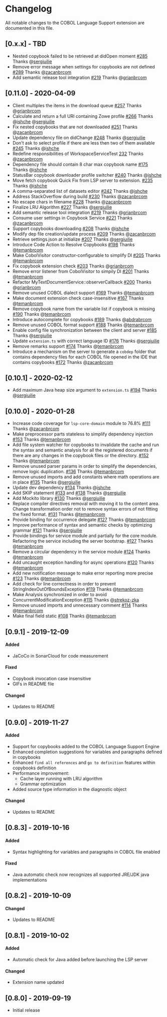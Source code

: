 # Changelog

All notable changes to the COBOL Language Support extension are documented in this file.

## [0.x.x] - TBD
- Nested copybook failed to be retrieved at didOpen moment [#285](https://github.com/eclipse/che-che4z-lsp-for-cobol/issues/285) Thanks @[sergiuilie](https://github.com/sergiuilie)
- Remove error message when settings for copybooks are not defined [#289](https://github.com/eclipse/che-che4z-lsp-for-cobol/pull/289) Thanks @[zacanbrcom](https://github.com/zacanbrcom)
- Add semantic release tool integration [#219](https://github.com/eclipse/che-che4z-lsp-for-cobol/pull/219) Thanks @[grianbrcom](https://github.com/grianbrcom)

## [0.11.0] - 2020-04-09
- Client multiples the items in the download queue [#257](https://github.com/eclipse/che-che4z-lsp-for-cobol/issues/257) Thanks @[grianbrcom](https://github.com/grianbrcom)
- Calculate and return a full URI containing Zowe profile [#266](https://github.com/eclipse/che-che4z-lsp-for-cobol/issues/266) Thanks @[ishche](https://github.com/ishche) @[sergiuilie](https://github.com/sergiuilie)
- Fix nested copybooks that are not downloaded [#251](https://github.com/eclipse/che-che4z-lsp-for-cobol/issues/251) Thanks @[zacanbrcom](https://github.com/zacanbrcom)
- Update dependency file on didChange [#248](https://github.com/eclipse/che-che4z-lsp-for-cobol/issues/248) Thanks @[sergiuilie](https://github.com/sergiuilie)
- Don't ask to select profile if there are less then two of them available [#245](https://github.com/eclipse/che-che4z-lsp-for-cobol/issues/245) Thanks @[ishche](https://github.com/ishche)
- Redefine responsibilities of WorkspaceServiceTest [232](https://github.com/eclipse/che-che4z-lsp-for-cobol/pull/232) Thanks @[zacanbrcom](https://github.com/zacanbrcom)
- Dependency file should contain 8 char max copybook name [#175](https://github.com/eclipse/che-che4z-lsp-for-cobol/issues/175) Thanks @[ishche](https://github.com/ishche)
- StatusBar copybook downloader profile switcher [#240](https://github.com/eclipse/che-che4z-lsp-for-cobol/issues/240) Thanks @[ishche](https://github.com/ishche)
- Move fetch copybook Quick Fix from LSP server to extension. [#235](https://github.com/eclipse/che-che4z-lsp-for-cobol/issues/235) Thanks @[ishche](https://github.com/ishche)
- A comma-separated list of datasets editor [#242](https://github.com/eclipse/che-che4z-lsp-for-cobol/pull/242) Thanks @[ishche](https://github.com/ishche)
- Address StackOverflow during build [#230](https://github.com/eclipse/che-che4z-lsp-for-cobol/pull/230) Thanks @[zacanbrcom](https://github.com/zacanbrcom)
- No escape chars in filename [#228](https://github.com/eclipse/che-che4z-lsp-for-cobol/pull/228) Thanks @[zacanbrcom](https://github.com/zacanbrcom)
- Finalize LRU Algorithm [#227](https://github.com/eclipse/che-che4z-lsp-for-cobol/pull/227) Thanks @[sergiuilie](https://github.com/sergiuilie)
- Add semantic release tool integration [#219](https://github.com/eclipse/che-che4z-lsp-for-cobol/pull/219) Thanks @[grianbrcom](https://github.com/grianbrcom)
- Consume user settings in Copybook Service [#221](https://github.com/eclipse/che-che4z-lsp-for-cobol/pull/221) Thanks @[zacanbrcom](https://github.com/zacanbrcom)
- Support copybooks downloading [#208](https://github.com/eclipse/che-che4z-lsp-for-cobol/issues/208) Thanks @[ishche](https://github.com/ishche)
- Modify dep file creation/update process [#209](https://github.com/eclipse/che-che4z-lsp-for-cobol/pull/209) Thanks @[zacanbrcom](https://github.com/zacanbrcom)
- Retrieve settings.json at initialize [#207](https://github.com/eclipse/che-che4z-lsp-for-cobol/pull/207) Thanks @[sergiuilie](https://github.com/sergiuilie)
- Introduce Code Action to Resolve Copybooks [#198](https://github.com/eclipse/che-che4z-lsp-for-cobol/pull/198) Thanks @[temanbrcom](https://github.com/temanbrcom)
- Make CobolVisitor constructor-configurable to simplify DI [#205](https://github.com/eclipse/che-che4z-lsp-for-cobol/pull/205) Thanks @[temanbrcom](https://github.com/temanbrcom)
- Fix copybook extension check [#203](https://github.com/eclipse/che-che4z-lsp-for-cobol/pull/203) Thanks @[grianbrcom](https://github.com/grianbrcom)
- Remove error listener from CobolVisitor to simpily DI [#201](https://github.com/eclipse/che-che4z-lsp-for-cobol/pull/201) Thanks @[temanbrcom](https://github.com/temanbrcom)
- Refactor MyTextDocumentService::observerCallback [#200](https://github.com/eclipse/che-che4z-lsp-for-cobol/pull/200) Thanks @[grianbrcom](https://github.com/grianbrcom)
- Remove unused COBOL dialect support [#169](https://github.com/eclipse/che-che4z-lsp-for-cobol/pull/169) Thanks @[temanbrcom](https://github.com/temanbrcom)
- Make document extension check case-insensitive [#167](https://github.com/eclipse/che-che4z-lsp-for-cobol/pull/167) Thanks @[temanbrcom](https://github.com/temanbrcom)
- Remove copybook name from the variable list if copybook is missing [#190](https://github.com/eclipse/che-che4z-lsp-for-cobol/pull/190) Thanks @[temanbrcom](https://github.com/temanbrcom)
- Introduce autocomplete for copybooks [#189](https://github.com/eclipse/che-che4z-lsp-for-cobol/pull/189) Thanks @[abdrabrcom](https://github.com/abdrabrcom)
- Remove unused COBOL format support [#188](https://github.com/eclipse/che-che4z-lsp-for-cobol/pull/188) Thanks @[temanbrcom](https://github.com/temanbrcom)
- Enable config file synchronization between the client and server [#185](https://github.com/eclipse/che-che4z-lsp-for-cobol/pull/185) Thanks @[sergiuilie](https://github.com/sergiuilie)
- Update `extension.ts` with correct language ID [#176](https://github.com/eclipse/che-che4z-lsp-for-cobol/pull/176) Thanks @[sergiuilie](https://github.com/sergiuilie)
- Remove remarks support [#174](https://github.com/eclipse/che-che4z-lsp-for-cobol/pull/174) Thanks @[temanbrcom](https://github.com/temanbrcom)
- Introduce a mechanism on the server to generate a `cobdep` folder that contains dependency files for each COBOL file opened in the IDE that contains copybooks [#172](https://github.com/eclipse/che-che4z-lsp-for-cobol/pull/172) Thanks @[zacanbrcom](https://github.com/zacanbrcom)

## [0.10.1] - 2020-02-12

- Add maximum Java heap size argument to `extension.ts` [#194](https://github.com/eclipse/che-che4z-lsp-for-cobol/issues/194) Thanks @[sergiuilie](https://github.com/sergiuilie)

## [0.10.0] - 2020-01-28

- Increase code coverage for `lsp-core-domain` module to 76.8% [#111](https://github.com/eclipse/che-che4z-lsp-for-cobol/pull/111) Thanks @[zacanbrcom](https://github.com/zacanbrcom)
- Make preprocessor parts stateless to simplify dependency injection [#153](https://github.com/eclipse/che-che4z-lsp-for-cobol/pull/153) Thanks @[temanbrcom](https://github.com/temanbrcom)
- Add file system watcher for copybooks to invalidate the cache and run the syntax and semantic analysis for all the registered documents if there are any changes in the copybook files or the directory. [#152](https://github.com/eclipse/che-che4z-lsp-for-cobol/pull/152) Thanks @[temanbrcom](https://github.com/temanbrcom)
- Remove unused parser params in order to simplify the dependencies, remove logic duplication. [#136](https://github.com/eclipse/che-che4z-lsp-for-cobol/pull/136) Thanks @[temanbrcom](https://github.com/temanbrcom)
- Remove unused imports and add constants where math operations are in place [#135](https://github.com/eclipse/che-che4z-lsp-for-cobol/pull/135) Thanks @[sergiuilie](https://github.com/sergiuilie)
- Update dev dependency [#134](https://github.com/eclipse/che-che4z-lsp-for-cobol/pull/134) Thanks @[ishche](https://github.com/ishche)
- Add SKIP statement [#133](https://github.com/eclipse/che-che4z-lsp-for-cobol/pull/133) and [#138](https://github.com/eclipse/che-che4z-lsp-for-cobol/pull/138) Thanks @[sergiuilie](https://github.com/sergiuilie)
- Add Mockito library [#130](https://github.com/eclipse/che-che4z-lsp-for-cobol/pull/130) Thanks @[sergiuilie](https://github.com/sergiuilie)
- Replace compiler directives removal with moving it to the content area. Change transformation order not to remove syntax errors of not fitting the fixed format. [#131](https://github.com/eclipse/che-che4z-lsp-for-cobol/pull/131) Thanks @[temanbrcom](https://github.com/temanbrcom)
- Provide binding for occurrence delegate [#127](https://github.com/eclipse/che-che4z-lsp-for-cobol/pull/127) Thanks @[temanbrcom](https://github.com/temanbrcom)
- Improve performance of syntax and semantic checks by optimizing grammar [#121](https://github.com/eclipse/che-che4z-lsp-for-cobol/pull/121) Thanks @[sergiuilie](https://github.com/sergiuilie)
- Provide bindings for service module and partially for the core module. Refactoring the service including the server bootstrap. [#127](https://github.com/eclipse/che-che4z-lsp-for-cobol/pull/127) Thanks @[temanbrcom](https://github.com/temanbrcom)
- Remove a circular dependency in the service module [#124](https://github.com/eclipse/che-che4z-lsp-for-cobol/pull/124) Thanks @[temanbrcom](https://github.com/temanbrcom)
- Add uncaught exception handling for async operations [#120](https://github.com/eclipse/che-che4z-lsp-for-cobol/pull/120) Thanks @[temanbrcom](https://github.com/temanbrcom)
- Add new notification message to make error reporting more precise [#123](https://github.com/eclipse/che-che4z-lsp-for-cobol/pull/123) Thanks @[temanbrcom](https://github.com/temanbrcom)
- Add check for line correctness in order to prevent StringIndexOutOfBoundsException [#119](https://github.com/eclipse/che-che4z-lsp-for-cobol/pull/119) Thanks @[temanbrcom](https://github.com/temanbrcom)
- Make Analysis synchronized in order to avoid ConcurrentModificationException [#115](https://github.com/eclipse/che-che4z-lsp-for-cobol/pull/115) Thanks @[strekoz-zka](https://github.com/strekoz-zka)
- Remove unused imports and unnecessary comment [#114](https://github.com/eclipse/che-che4z-lsp-for-cobol/pull/114) Thanks @[temanbrcom](https://github.com/temanbrcom)
- Make final field static [#108](https://github.com/eclipse/che-che4z-lsp-for-cobol/pull/108) Thanks @[temanbrcom](https://github.com/temanbrcom)

## [0.9.1] - 2019-12-09

#### Added
- JaCoCo in SonarCloud for code measurement

#### Fixed
- Copybook invocation case insensitive
- GIFs in README file

#### Changed
- Updates to README

## [0.9.0] - 2019-11-27

#### Added
- Support for copybooks added to the COBOL Language Support Engine
- Enhanced completion suggestions for variables and paragraphs defined in copybooks
- Enhanced ```find all references``` and ```go to definition``` features within copybooks definition
- Performance improvement:
    - Cache layer running with LRU algorithm
    - Grammar optimization
- Added source type information in the diagnostic object

#### Changed
- Updates to README

## [0.8.3] - 2019-10-16

#### Added
- Syntax highlighting for variables and paragraphs in COBOL file enabled

#### Fixed
- Java automatic check now recognizes all supported JRE/JDK java implementations

## [0.8.2] - 2019-10-09

#### Changed
- Updates to README

## [0.8.1] - 2019-10-02

#### Added
- Automatic check for Java added before launching the LSP server

#### Changed
- Extension name updated

## [0.8.0] - 2019-09-19

- Initial release
